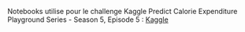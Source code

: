 Notebooks utilise pour le challenge Kaggle Predict Calorie Expenditure Playground Series - Season 5, Episode 5 : 
[Kaggle](https://www.kaggle.com/competitions/playground-series-s5e5)